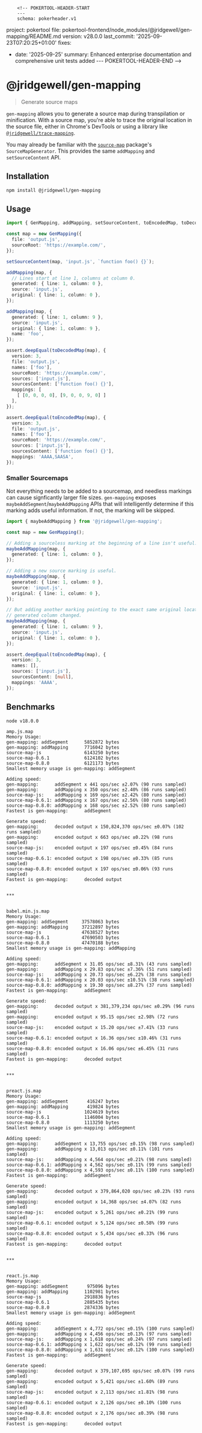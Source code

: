         <!-- POKERTOOL-HEADER-START
        ---
        schema: pokerheader.v1
project: pokertool
file: pokertool-frontend/node_modules/@jridgewell/gen-mapping/README.md
version: v28.0.0
last_commit: '2025-09-23T07:20:25+01:00'
fixes:
- date: '2025-09-25'
  summary: Enhanced enterprise documentation and comprehensive unit tests added
        ---
        POKERTOOL-HEADER-END -->
# @jridgewell/gen-mapping

> Generate source maps

`gen-mapping` allows you to generate a source map during transpilation or minification.
With a source map, you're able to trace the original location in the source file, either in Chrome's
DevTools or using a library like [`@jridgewell/trace-mapping`][trace-mapping].

You may already be familiar with the [`source-map`][source-map] package's `SourceMapGenerator`. This
provides the same `addMapping` and `setSourceContent` API.

## Installation

```sh
npm install @jridgewell/gen-mapping
```

## Usage

```typescript
import { GenMapping, addMapping, setSourceContent, toEncodedMap, toDecodedMap } from '@jridgewell/gen-mapping';

const map = new GenMapping({
  file: 'output.js',
  sourceRoot: 'https://example.com/',
});

setSourceContent(map, 'input.js', `function foo() {}`);

addMapping(map, {
  // Lines start at line 1, columns at column 0.
  generated: { line: 1, column: 0 },
  source: 'input.js',
  original: { line: 1, column: 0 },
});

addMapping(map, {
  generated: { line: 1, column: 9 },
  source: 'input.js',
  original: { line: 1, column: 9 },
  name: 'foo',
});

assert.deepEqual(toDecodedMap(map), {
  version: 3,
  file: 'output.js',
  names: ['foo'],
  sourceRoot: 'https://example.com/',
  sources: ['input.js'],
  sourcesContent: ['function foo() {}'],
  mappings: [
    [ [0, 0, 0, 0], [9, 0, 0, 9, 0] ]
  ],
});

assert.deepEqual(toEncodedMap(map), {
  version: 3,
  file: 'output.js',
  names: ['foo'],
  sourceRoot: 'https://example.com/',
  sources: ['input.js'],
  sourcesContent: ['function foo() {}'],
  mappings: 'AAAA,SAASA',
});
```

### Smaller Sourcemaps

Not everything needs to be added to a sourcemap, and needless markings can cause signficantly
larger file sizes. `gen-mapping` exposes `maybeAddSegment`/`maybeAddMapping` APIs that will
intelligently determine if this marking adds useful information. If not, the marking will be
skipped.

```typescript
import { maybeAddMapping } from '@jridgewell/gen-mapping';

const map = new GenMapping();

// Adding a sourceless marking at the beginning of a line isn't useful.
maybeAddMapping(map, {
  generated: { line: 1, column: 0 },
});

// Adding a new source marking is useful.
maybeAddMapping(map, {
  generated: { line: 1, column: 0 },
  source: 'input.js',
  original: { line: 1, column: 0 },
});

// But adding another marking pointing to the exact same original location isn't, even if the
// generated column changed.
maybeAddMapping(map, {
  generated: { line: 1, column: 9 },
  source: 'input.js',
  original: { line: 1, column: 0 },
});

assert.deepEqual(toEncodedMap(map), {
  version: 3,
  names: [],
  sources: ['input.js'],
  sourcesContent: [null],
  mappings: 'AAAA',
});
```

## Benchmarks

```
node v18.0.0

amp.js.map
Memory Usage:
gen-mapping: addSegment      5852872 bytes
gen-mapping: addMapping      7716042 bytes
source-map-js                6143250 bytes
source-map-0.6.1             6124102 bytes
source-map-0.8.0             6121173 bytes
Smallest memory usage is gen-mapping: addSegment

Adding speed:
gen-mapping:      addSegment x 441 ops/sec ±2.07% (90 runs sampled)
gen-mapping:      addMapping x 350 ops/sec ±2.40% (86 runs sampled)
source-map-js:    addMapping x 169 ops/sec ±2.42% (80 runs sampled)
source-map-0.6.1: addMapping x 167 ops/sec ±2.56% (80 runs sampled)
source-map-0.8.0: addMapping x 168 ops/sec ±2.52% (80 runs sampled)
Fastest is gen-mapping:      addSegment

Generate speed:
gen-mapping:      decoded output x 150,824,370 ops/sec ±0.07% (102 runs sampled)
gen-mapping:      encoded output x 663 ops/sec ±0.22% (98 runs sampled)
source-map-js:    encoded output x 197 ops/sec ±0.45% (84 runs sampled)
source-map-0.6.1: encoded output x 198 ops/sec ±0.33% (85 runs sampled)
source-map-0.8.0: encoded output x 197 ops/sec ±0.06% (93 runs sampled)
Fastest is gen-mapping:      decoded output


***


babel.min.js.map
Memory Usage:
gen-mapping: addSegment     37578063 bytes
gen-mapping: addMapping     37212897 bytes
source-map-js               47638527 bytes
source-map-0.6.1            47690503 bytes
source-map-0.8.0            47470188 bytes
Smallest memory usage is gen-mapping: addMapping

Adding speed:
gen-mapping:      addSegment x 31.05 ops/sec ±8.31% (43 runs sampled)
gen-mapping:      addMapping x 29.83 ops/sec ±7.36% (51 runs sampled)
source-map-js:    addMapping x 20.73 ops/sec ±6.22% (38 runs sampled)
source-map-0.6.1: addMapping x 20.03 ops/sec ±10.51% (38 runs sampled)
source-map-0.8.0: addMapping x 19.30 ops/sec ±8.27% (37 runs sampled)
Fastest is gen-mapping:      addSegment

Generate speed:
gen-mapping:      decoded output x 381,379,234 ops/sec ±0.29% (96 runs sampled)
gen-mapping:      encoded output x 95.15 ops/sec ±2.98% (72 runs sampled)
source-map-js:    encoded output x 15.20 ops/sec ±7.41% (33 runs sampled)
source-map-0.6.1: encoded output x 16.36 ops/sec ±10.46% (31 runs sampled)
source-map-0.8.0: encoded output x 16.06 ops/sec ±6.45% (31 runs sampled)
Fastest is gen-mapping:      decoded output


***


preact.js.map
Memory Usage:
gen-mapping: addSegment       416247 bytes
gen-mapping: addMapping       419824 bytes
source-map-js                1024619 bytes
source-map-0.6.1             1146004 bytes
source-map-0.8.0             1113250 bytes
Smallest memory usage is gen-mapping: addSegment

Adding speed:
gen-mapping:      addSegment x 13,755 ops/sec ±0.15% (98 runs sampled)
gen-mapping:      addMapping x 13,013 ops/sec ±0.11% (101 runs sampled)
source-map-js:    addMapping x 4,564 ops/sec ±0.21% (98 runs sampled)
source-map-0.6.1: addMapping x 4,562 ops/sec ±0.11% (99 runs sampled)
source-map-0.8.0: addMapping x 4,593 ops/sec ±0.11% (100 runs sampled)
Fastest is gen-mapping:      addSegment

Generate speed:
gen-mapping:      decoded output x 379,864,020 ops/sec ±0.23% (93 runs sampled)
gen-mapping:      encoded output x 14,368 ops/sec ±4.07% (82 runs sampled)
source-map-js:    encoded output x 5,261 ops/sec ±0.21% (99 runs sampled)
source-map-0.6.1: encoded output x 5,124 ops/sec ±0.58% (99 runs sampled)
source-map-0.8.0: encoded output x 5,434 ops/sec ±0.33% (96 runs sampled)
Fastest is gen-mapping:      decoded output


***


react.js.map
Memory Usage:
gen-mapping: addSegment       975096 bytes
gen-mapping: addMapping      1102981 bytes
source-map-js                2918836 bytes
source-map-0.6.1             2885435 bytes
source-map-0.8.0             2874336 bytes
Smallest memory usage is gen-mapping: addSegment

Adding speed:
gen-mapping:      addSegment x 4,772 ops/sec ±0.15% (100 runs sampled)
gen-mapping:      addMapping x 4,456 ops/sec ±0.13% (97 runs sampled)
source-map-js:    addMapping x 1,618 ops/sec ±0.24% (97 runs sampled)
source-map-0.6.1: addMapping x 1,622 ops/sec ±0.12% (99 runs sampled)
source-map-0.8.0: addMapping x 1,631 ops/sec ±0.12% (100 runs sampled)
Fastest is gen-mapping:      addSegment

Generate speed:
gen-mapping:      decoded output x 379,107,695 ops/sec ±0.07% (99 runs sampled)
gen-mapping:      encoded output x 5,421 ops/sec ±1.60% (89 runs sampled)
source-map-js:    encoded output x 2,113 ops/sec ±1.81% (98 runs sampled)
source-map-0.6.1: encoded output x 2,126 ops/sec ±0.10% (100 runs sampled)
source-map-0.8.0: encoded output x 2,176 ops/sec ±0.39% (98 runs sampled)
Fastest is gen-mapping:      decoded output
```

[source-map]: https://www.npmjs.com/package/source-map
[trace-mapping]: https://github.com/jridgewell/sourcemaps/tree/main/packages/trace-mapping
